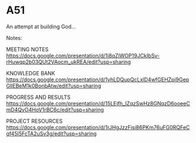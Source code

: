 # A51
An attempt at building God...

Notes:

MEETING NOTES
https://docs.google.com/presentation/d/1i8qZjWOP19JCkIbSv-rHuwqp2b03QUt2VAocm_ukREA/edit?usp=sharing

KNOWLEDGE BANK
https://docs.google.com/presentation/d/1yhLDQupQcLxlD4wfGEHZpi9GepGllEBeM1k0BonbAtw/edit?usp=sharing

PROGRESS AND RESULTS
https://docs.google.com/presentation/d/15LEjfh_IZqzSwHz8GNqzD6ooeeCmD4QvO4HoV1rBC6c/edit?usp=sharing

PROJECT RESOURCES
https://docs.google.com/presentation/d/1rJHgJzzFisi86PKm76uFG0RQFeCqf45I5FcTA2uSv3g/edit?usp=sharing
